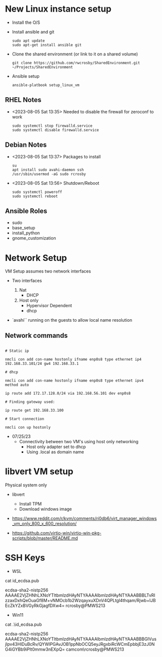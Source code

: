 # New Linux instance setup

- Install the O/S

- Install ansible and git

    ```shell
    sudo apt update
    sudo apt-get install ansible git
    ```

- Clone the shared environment (or link to it on a shared volume)

    ```shell
    git clone https://github.com/rwcrosby/SharedEnvironment.git ~/Projects/SharedEnvironment
    ``````

- Ansible setup

    ```shell
    ansible-platbook setup_linux_vm
    ```

## RHEL Notes
- <2023-08-05 Sat 13:35> Needed to disable the firewall for zeroconf to work

    ```shell
    sudo systemctl stop firewalld.service
    sudo systemctl disable firewalld.service
    ```

## Debian Notes
- <2023-08-05 Sat 13:37> Packages to install

    ```shell
    su
    apt install sudo avahi-daemon ssh
    /usr/sbin/usermod -aG sudo rcrosby
    ```

- <2023-08-05 Sat 13:56> Shutdown/Reboot

    ```shell
    sudo systemctl poweroff
    sudo systemctl reboot
    ```

## Ansible Roles

- sudo
- base_setup
- install_python
- gnome_customization

# Network Setup

VM Setup assumes two network interfaces

- Two interfaces
    1. Nat
        - DHCP
    2. Host only 
        - Hypervisor Dependent
        - dhcp

- `avahi`` running on the guests to allow local name resolution

## Network commands

```shell

# Static ip

nmcli con add con-name hostonly ifname enp0s8 type ethernet ip4 192.168.33.101/24 gw4 192.168.33.1

# dhcp

nmcli con add con-name hostonly ifname enp0s8 type ethernet ipv4 method auto

ip route add 172.17.128.0/24 via 192.168.56.101 dev enp0s8

# Finding gateway used:

ip route get 192.168.33.100

# Start connection

nmcli con up hostonly

```

- 07/25/23
    - Connectivity between two VM's using host only networking
        - Host only adapter set to dhcp
        - Using .local as domain name


# libvert VM setup

Physical system only

- libvert
    - Install TPM
    - Download windows image

- https://www.reddit.com/r/kvm/comments/ri0db6/virt_manager_windows_vm_only_800_x_600_resolution/

- https://github.com/virtio-win/virtio-win-pkg-scripts/blob/master/README.md


# SSH Keys

- WSL

cat id_ecdsa.pub

ecdsa-sha2-nistp256 AAAAE2VjZHNhLXNoYTItbmlzdHAyNTYAAAAIbmlzdHAyNTYAAABBBLTvRIzzaxDxhQeOuaGf8M+vNMOcb1b2WzqayxuXDnV4QPLtgl4thqam/Rjwb+IJBEcZkYZxBVGyRkGjagfDXw4= rcrosby@PMWS213

- Win11

cat .\id_ecdsa.pub


ecdsa-sha2-nistp256 AAAAE2VjZHNhLXNoYTItbmlzdHAyNTYAAAAIbmlzdHAyNTYAAABBBGIVusjIpv43HlDuBcRv/QYWlPGAvJOB1ppNbOCQ5eyJRgxbiRcWCmEpbbjE3zJ0NG4iGYBb9iPlt0mmw3nEXpQ= camcom\rcrosby@PMWS213
